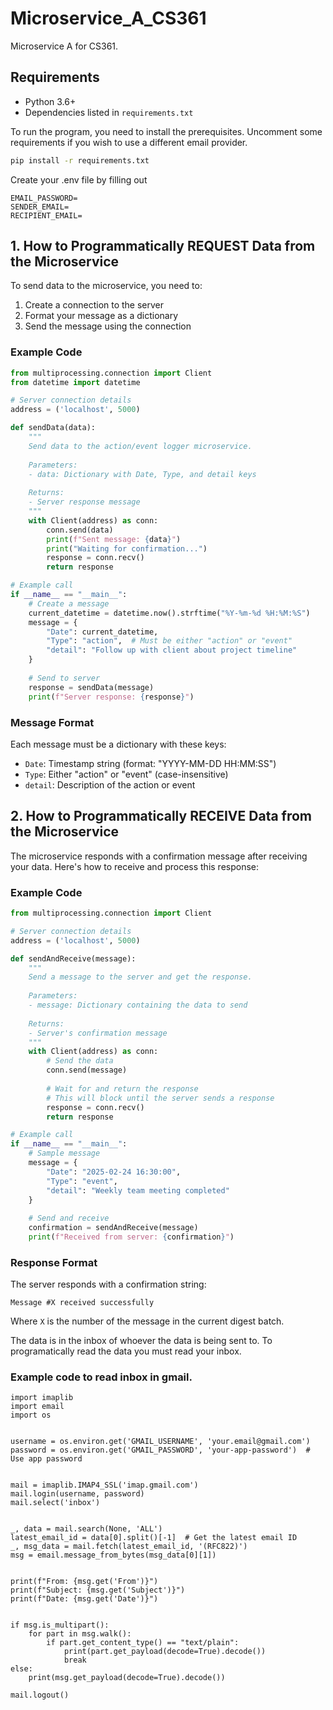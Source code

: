 # Microservice_A_CS361
Microservice A for CS361.
## Requirements
- Python 3.6+
- Dependencies listed in `requirements.txt`

To run the program, you need to install the prerequisites. Uncomment some requirements if you wish to use a different email provider.  
```bash
pip install -r requirements.txt
```
Create your .env file by filling out  
```
EMAIL_PASSWORD=  
SENDER_EMAIL=  
RECIPIENT_EMAIL=
```
## 1. How to Programmatically REQUEST Data from the Microservice

To send data to the microservice, you need to:
1. Create a connection to the server
2. Format your message as a dictionary
3. Send the message using the connection

### Example Code

```python
from multiprocessing.connection import Client
from datetime import datetime

# Server connection details
address = ('localhost', 5000)

def sendData(data):
    """
    Send data to the action/event logger microservice.
    
    Parameters:
    - data: Dictionary with Date, Type, and detail keys
    
    Returns:
    - Server response message
    """
    with Client(address) as conn:
        conn.send(data)
        print(f"Sent message: {data}")
        print("Waiting for confirmation...")
        response = conn.recv()
        return response

# Example call
if __name__ == "__main__":
    # Create a message
    current_datetime = datetime.now().strftime("%Y-%m-%d %H:%M:%S")
    message = {
        "Date": current_datetime,
        "Type": "action",  # Must be either "action" or "event"
        "detail": "Follow up with client about project timeline"
    }
    
    # Send to server
    response = sendData(message)
    print(f"Server response: {response}")
```

### Message Format

Each message must be a dictionary with these keys:
- `Date`: Timestamp string (format: "YYYY-MM-DD HH:MM:SS")
- `Type`: Either "action" or "event" (case-insensitive)
- `detail`: Description of the action or event

## 2. How to Programmatically RECEIVE Data from the Microservice

The microservice responds with a confirmation message after receiving your data. Here's how to receive and process this response:

### Example Code

```python
from multiprocessing.connection import Client

# Server connection details
address = ('localhost', 5000)

def sendAndReceive(message):
    """
    Send a message to the server and get the response.
    
    Parameters:
    - message: Dictionary containing the data to send
    
    Returns:
    - Server's confirmation message
    """
    with Client(address) as conn:
        # Send the data
        conn.send(message)
        
        # Wait for and return the response
        # This will block until the server sends a response
        response = conn.recv()
        return response

# Example call
if __name__ == "__main__":
    # Sample message
    message = {
        "Date": "2025-02-24 16:30:00",
        "Type": "event",
        "detail": "Weekly team meeting completed"
    }
    
    # Send and receive
    confirmation = sendAndReceive(message)
    print(f"Received from server: {confirmation}")
```

### Response Format

The server responds with a confirmation string:
```
Message #X received successfully
```

Where `X` is the number of the message in the current digest batch.

The data is in the inbox of whoever the data is being sent to.
To programatically read the data you must read your inbox.

### Example code to read inbox in gmail.
```
import imaplib
import email
import os


username = os.environ.get('GMAIL_USERNAME', 'your.email@gmail.com')
password = os.environ.get('GMAIL_PASSWORD', 'your-app-password')  # Use app password


mail = imaplib.IMAP4_SSL('imap.gmail.com')
mail.login(username, password)
mail.select('inbox')


_, data = mail.search(None, 'ALL')
latest_email_id = data[0].split()[-1]  # Get the latest email ID
_, msg_data = mail.fetch(latest_email_id, '(RFC822)')
msg = email.message_from_bytes(msg_data[0][1])


print(f"From: {msg.get('From')}")
print(f"Subject: {msg.get('Subject')}")
print(f"Date: {msg.get('Date')}")


if msg.is_multipart():
    for part in msg.walk():
        if part.get_content_type() == "text/plain":
            print(part.get_payload(decode=True).decode())
            break
else:
    print(msg.get_payload(decode=True).decode())

mail.logout()
```
